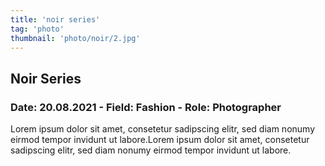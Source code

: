 ```yaml
---
title: 'noir series'
tag: 'photo'
thumbnail: 'photo/noir/2.jpg'
---
```



## Noir Series
### Date: 20.08.2021 - Field: Fashion - Role: Photographer

Lorem ipsum dolor sit amet, consetetur sadipscing elitr, sed diam nonumy eirmod tempor invidunt ut labore.Lorem ipsum dolor sit amet, consetetur sadipscing elitr, sed diam nonumy eirmod tempor invidunt ut labore.

<image-loader height="overview_image_400" image="photo/noir"></image-loader>
